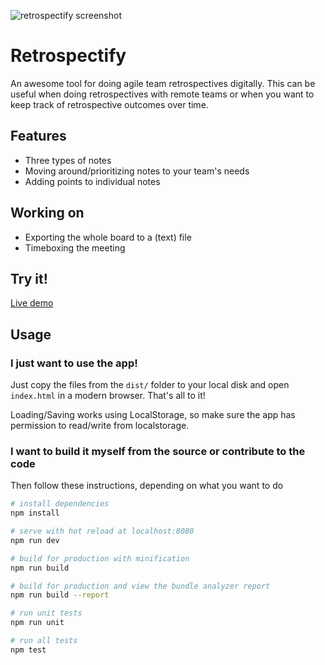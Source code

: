 ![retrospectify screenshot](http://blog.pepf.nl/wp-content/uploads/2016/09/retrospectify.gif "Rertrospectify screenshot")

# Retrospectify
An awesome tool for doing agile team retrospectives digitally.
This can be useful when doing retrospectives with remote teams or when you want to keep track of retrospective outcomes over time.

## Features

* Three types of notes
* Moving around/prioritizing notes to your team's needs
* Adding points to individual notes

## Working on
 * Exporting the whole board to a (text) file
 * Timeboxing the meeting

## Try it!
[Live demo](http://pepf.nl/retrospective/)

## Usage

### I just want to use the app!
Just copy the files from the ``dist/`` folder to your local disk and open ``index.html`` in a modern browser. That's all to it!

Loading/Saving works using LocalStorage, so make sure the app has permission to read/write from localstorage.

### I want to build it myself from the source or contribute to the code
Then follow these instructions, depending on what you want to do

``` bash
# install dependencies
npm install

# serve with hot reload at localhost:8080
npm run dev

# build for production with minification
npm run build

# build for production and view the bundle analyzer report
npm run build --report

# run unit tests
npm run unit

# run all tests
npm test
```
